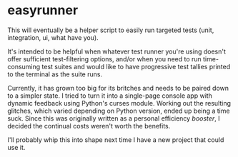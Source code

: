 easyrunner
==========

This will eventually be a helper script to easily run targeted tests (unit, integration, ui, what have you).

It's intended to be helpful when whatever test runner you're using doesn't offer sufficient test-filtering options, and/or when you need to run time-consuming test suites and would like to have progressive test tallies printed to the terminal as the suite runs.

Currently, it has grown too big for its britches and needs to be paired down to a simpler state. I tried to turn it into a single-page console app with dynamic feedback using Python's curses module. Working out the resulting glitches, which varied depending on Python version, ended up being a time suck. Since this was originally written as a personal efficiency *booster*, I decided the continual costs weren't worth the benefits.

I'll probably whip this into shape next time I have a new project that could use it.
